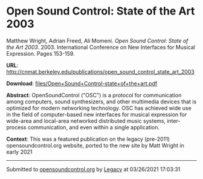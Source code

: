 # Open Sound Control: State of the Art 2003

Matthew Wright, Adrian Freed, Ali Momeni. *Open Sound Control: State of the Art 2003*. 2003.  International Conference on New Interfaces for Musical Expression. Pages 153-159. 

**URL**: <http://cnmat.berkeley.edu/publications/open_sound_control_state_art_2003>

**Download**: [files/Open+Sound+Control-state+of+the+art.pdf](../files/Open+Sound+Control-state+of+the+art.pdf)

**Abstract**: OpenSoundControl ("OSC") is a protocol for communication among computers, sound synthesizers, and other multimedia devices that is optimized for modern networking technology. OSC has achieved wide use in the field of computer-based new interfaces for musical expression for wide-area and local-area networked distributed music systems, inter-process communication, and even within a single application.

**Context**: This was a featured publication on the legacy (pre-2011) opensoundcontrol.org website, ported to the new site by Matt Wright in early 2021

---
Submitted to [opensoundcontrol.org](https://opensoundcontrol.org) by [Legacy](https://web.archive.org) at 03/26/2021 17:03:31
